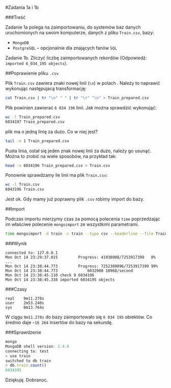 #Zadania 1a i 1b

###Treść

Zadanie 1a polega na zaimportowaniu, do systemów baz danych uruchomionych na swoim komputerze, danych z pliku `Train.csv`, bazy:

 * `MongoDB`
 * `PostgreSQL` – opcjonalnie dla znających fanów `SQL`

Zadanie 1b. Zliczyć liczbę zaimportowanych rekordów (Odpowiedź: `imported 6_034_195 objects`).

##Poprawienie pliku `.csv`

Plik `Train.csv` zawiera znaki nowej linii (`\n`) w polach . Należy to naprawić wykonując następujacą transformację:

```sh
cat Train.csv | tr "\n" " " | tr "\r" "\n" > Train_prepared.csv
```

Plik powinien zawierać `6 034 196` linii. Jak można sprawdzić wykonująć:

```sh
wc -l Train_prepared.csv
6034197 Train_prepared.csv
```

plik ma o jedną linię za dużo. Co w niej jest?

```sh
tail -n 1 Train_prepared.csv
```

Pusta linia, ostał się jeden znak nowej linii za dużo, należy go usunąć. Można to zrobić na wiele sposobów, na przykład tak:
	
```sh
head -n 6034196 Train_prepared.csv > Train.csv
```

Ponownie sprawdzamy ile linii ma plik `Train.csv`:

```sh
wc -l Train.csv
6043196 Train.csv
```

Jest ok. Gdy mamy już poprawny plik `.csv` robimy import do bazy.

##Import

Podczas importu mierzymy czas za pomocą polecenia `time` poprzedzając im właściwe polecenie `mongoimport` ze wszystkimi parametrami.

```sh
time mongoimport -d train -c train --type csv --headerline --file Train.csv
```

###Wynik

```
connected to: 127.0.0.1
Mon Oct 14 23:29:37.015 		Progress: 41930908/7253917399	0%
...
Mon Oct 14 23:38:44.773 		Progress: 7252389096/7253917399	99%
Mon Oct 14 23:38:44.773 			6032900	10968/second
Mon Oct 14 23:38:45.110 check 9 6034196
Mon Oct 14 23:38:45.338 imported 6034195 objects
```

###Czasy

```
real	9m11.278s
user	2m53.240s
sys 	0m13.764s
```

W ciągu `9m11.278s` do bazy zaimportowało się `6 034 195` obiektów. Co średnio daje `~16 264` insertów do bazy na sekundę.

###Sprawdzenie

```js
mongo
MongoDB shell version: 2.4.6
connecting to: test
> use train
switched to db train
> db.train.count()
6034195
```

Dziękuję. Dobranoc.


